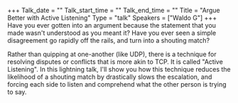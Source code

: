 +++
Talk_date = ""
Talk_start_time = ""
Talk_end_time = ""
Title = "Argue Better with Active Listening"
Type = "talk"
Speakers = ["Waldo G"]
+++
Have you ever gotten into an argument because the statement that you made wasn't understood as you meant it?  Have you ever seen a simple disagreement go rapidly off the rails, and turn into a shouting match?

Rather than quipping at one-another (like UDP), there is a technique for resolving disputes or conflicts that is more akin to TCP.  It is called "Active Listening".  In this lightning talk, I'll show you how this technique reduces the likelihood of a shouting match by drastically slows the escalation, and forcing each side to listen and comprehend what the other person is trying to say.
